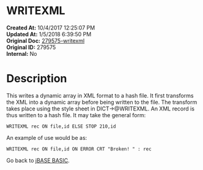 # WRITEXML

**Created At:** 10/4/2017 12:25:07 PM  
**Updated At:** 1/5/2018 6:39:50 PM  
**Original Doc:** [279575-writexml](https://docs.jbase.com/36868-jbase-basic/279575-writexml)  
**Original ID:** 279575  
**Internal:** No  


# Description

This writes a dynamic array in XML format to a hash file. It first transforms the XML into a dynamic array before being written to the file. The transform takes place using the style sheet in DICT-&gt;@WRITEXML. An XML record is thus written to a hash file. It may take the general form:

```
WRITEXML rec ON file,id ELSE STOP 210,id
```

An example of use would be as:

```
WRITEXML rec ON file,id ON ERROR CRT "Broken! " : rec
```



Go back to [jBASE BASIC](./../jbase-basic-programmers-reference-guide).
